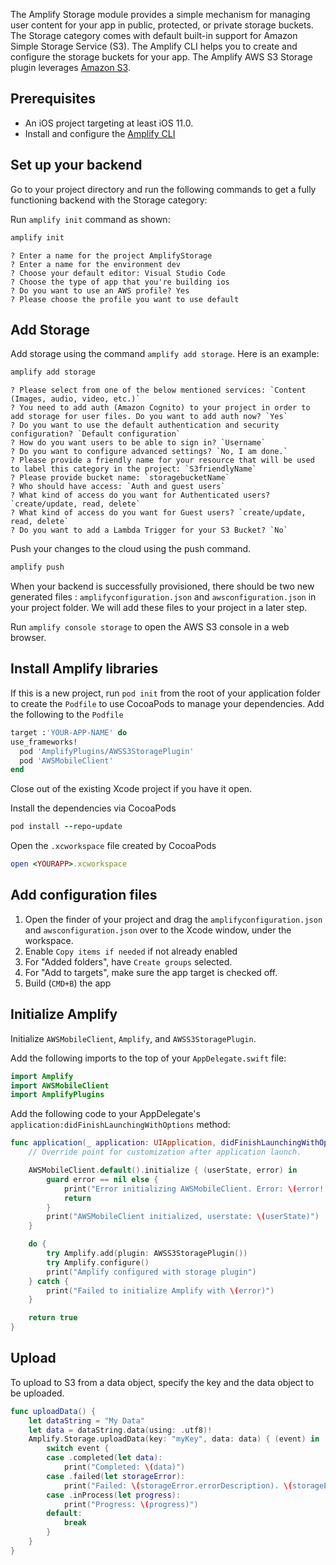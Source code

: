 The Amplify Storage module provides a simple mechanism for managing user content for your app in public, protected, or private storage buckets. The Storage category comes with default built-in support for Amazon Simple Storage Service (S3). The Amplify CLI helps you to create and configure the storage buckets for your app. The Amplify AWS S3 Storage plugin leverages [Amazon S3](https://aws.amazon.com/s3).

## Prerequisites

* An iOS project targeting at least iOS 11.0.
* Install and configure the [Amplify CLI](~/cli/start/install.md)

## Set up your backend

Go to your project directory and run the following commands to get a fully functioning backend with the Storage category:

Run `amplify init` command as shown:

```bash
amplify init
```

```console
? Enter a name for the project AmplifyStorage
? Enter a name for the environment dev
? Choose your default editor: Visual Studio Code
? Choose the type of app that you're building ios
? Do you want to use an AWS profile? Yes
? Please choose the profile you want to use default
```

## Add Storage

Add storage using the command `amplify add storage`. Here is an example:

```bash
amplify add storage
```

```console
? Please select from one of the below mentioned services: `Content (Images, audio, video, etc.)`
? You need to add auth (Amazon Cognito) to your project in order to add storage for user files. Do you want to add auth now? `Yes`
? Do you want to use the default authentication and security configuration? `Default configuration`
? How do you want users to be able to sign in? `Username`
? Do you want to configure advanced settings? `No, I am done.`
? Please provide a friendly name for your resource that will be used to label this category in the project: `S3friendlyName`
? Please provide bucket name: `storagebucketName`
? Who should have access: `Auth and guest users`
? What kind of access do you want for Authenticated users? `create/update, read, delete`
? What kind of access do you want for Guest users? `create/update, read, delete`
? Do you want to add a Lambda Trigger for your S3 Bucket? `No`
```

Push your changes to the cloud using the push command.

```bash
amplify push
```

When your backend is successfully provisioned, there should be two new generated files : `amplifyconfiguration.json` and `awsconfiguration.json` in your project folder. We will add these files to your project in a later step.

Run `amplify console storage` to open the AWS S3 console in a web browser.

## Install Amplify libraries

If this is a new project, run `pod init` from the root of your application folder to create the `Podfile` to use CocoaPods to manage your dependencies. Add the following to the `Podfile`

```ruby
target :'YOUR-APP-NAME' do
use_frameworks!
  pod 'AmplifyPlugins/AWSS3StoragePlugin'
  pod 'AWSMobileClient'
end
```

Close out of the existing Xcode project if you have it open.

Install the dependencies via CocoaPods

```ruby
pod install --repo-update
```

Open the `.xcworkspace` file created by CocoaPods

```ruby
open <YOURAPP>.xcworkspace
```

## Add configuration files

1. Open the finder of your project and drag the `amplifyconfiguration.json` and `awsconfiguration.json` over to the Xcode window, under the workspace. 
2. Enable `Copy items if needed` if not already enabled
3. For "Added folders", have `Create groups` selected. 
4. For "Add to targets", make sure the app target is checked off.
5. Build (`CMD+B`) the app 

## Initialize Amplify

Initialize `AWSMobileClient`, `Amplify`, and `AWSS3StoragePlugin`.

Add the following imports to the top of your `AppDelegate.swift` file:

```swift
import Amplify
import AWSMobileClient
import AmplifyPlugins
```

Add the following code to your AppDelegate's `application:didFinishLaunchingWithOptions` method:

```swift
func application(_ application: UIApplication, didFinishLaunchingWithOptions launchOptions: [UIApplication.LaunchOptionsKey: Any]?) -> Bool {
    // Override point for customization after application launch.

    AWSMobileClient.default().initialize { (userState, error) in
        guard error == nil else {
            print("Error initializing AWSMobileClient. Error: \(error!.localizedDescription)")
            return
        }
        print("AWSMobileClient initialized, userstate: \(userState)")
    }

    do {
        try Amplify.add(plugin: AWSS3StoragePlugin())
        try Amplify.configure()
        print("Amplify configured with storage plugin")
    } catch {
        print("Failed to initialize Amplify with \(error)")
    }

    return true
}
```

## Upload

To upload to S3 from a data object, specify the key and the data object to be uploaded.

```swift
func uploadData() {
    let dataString = "My Data"
    let data = dataString.data(using: .utf8)!
    Amplify.Storage.uploadData(key: "myKey", data: data) { (event) in
        switch event {
        case .completed(let data):
            print("Completed: \(data)")
        case .failed(let storageError):
            print("Failed: \(storageError.errorDescription). \(storageError.recoverySuggestion)")
        case .inProcess(let progress):
            print("Progress: \(progress)")
        default:
            break
        }
    }
}
```
